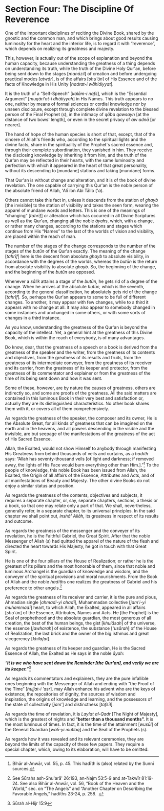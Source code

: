 Section Four: The Discipline Of Reverence
=========================================

One of the important disciplines of reciting the Divine Book, shared by
the gnostic and the common man, and which brings about good results
causing luminosity for the heart and the interior life, is to regard it
with “reverence”, which depends on realizing its greatness and majesty.

This, however, is actually out of the scope of explanation and beyond
the human capacity, because understanding the greatness of a thing
depends on understanding its truth, while the truth of the Divine Holy
Qur'an, before being sent down to the stages [*manāzil*] of creation and
before undergoing practical modes [*atwār*], is of the affairs
[*shu'ūn*] of His Essence and of the facts of Knowledge in His Unity
[*hadrat-i wāhidiyyat*]*.*

It is the truth of a “Self-Speech” [*kalām-i nafs*]*,* which is the
“Essential Argument” [*muqāri'at-i dhātiyyah*] in His Names. This truth
appears to no one, neither by means of formal sciences or cordial
knowledge nor by unseen disclosure, except through complete divine
revelation to the blessed person of the Final Prophet (*s*), in the
intimacy of *qāba qawsayn* [at the distance of two bows' length], or
even in the secret privacy of *aw adnā* [or nearer].

The hand of hope of the human species is short of that, except, that of
the sincere of Allah's friends who, according to the spiritual lights
and the divine facts, share in the spirituality of the Prophet's sacred
essence and, through their complete subordination, they vanished in him.
They receive the disclosing knowledge by inheriting it from him, and the
truth of the Qur'an may be reflected in their hearts, with the same
luminosity and perfection with which it appeared in the heart of that
great personality, without its descending to [mundane] stations and
taking [mundane] forms.

That Qur'an is without change and alteration, and it is of the book of
divine revelation. The one capable of carrying this Qur'an is the noble
person of the absolute friend of Allah, 'Alī ibn Abi Tālib ('*a*).

Others cannot take this fact in, unless it descends from the station of
*ghayb* [the invisible] to the station of visibility and takes the seen
form, wearing the apparel of mundane words and letters. This is one of
the meanings of “changing” [*tahrīf*] or alteration which has occurred
in all Divine Scriptures as well as the Qur'an, changing all the noble
*āyah*s, which, with a change, or rather many changes, according to the
stations and stages which continue from His “Names” to the last of the
worlds of vision and visibility, are placed within the reach of man.

The number of the stages of the change corresponds to the number of the
stages of the *butūn* of the Qur'an exactly. The meaning of the change
[*tahrīf*] here is the descent from absolute *ghayb* to absolute
visibility, in accordance with the degrees of the worlds, whereas the
*butūn* is the return from absolute visibility to absolute *ghayb*. So,
the beginning of the change, and the beginning of the *butūn* are
opposed.

Whenever a *sālik* attains a stage of the *butūn,* he gets rid of a
degree of the change. When he arrives at the absolute *butūn,* which is
the seventh, according to the general classification, he absolutely gets
rid of the change [*tahrīf*]*.* So, perhaps the Qur'an appears to some
to be full of different changes. To another, it may appear with few
changes, while to a third it appears with no change at all. It may also
appear to somebody changed in some instances and unchanged in some
others, or with some sorts of changes in a third instance.

As you know, understanding the greatness of the Qur'an is beyond the
capacity of the intellect. Yet, a general hint at the greatness of this
Divine Book, which is within the reach of everybody, is of many
advantages.

Do know, dear, that the greatness of a speech or a book is derived from
the greatness of the speaker and the writer, from the greatness of its
contents and objectives, from the greatness of its results and fruits,
from the greatness of its intermediate conveyer, from the greatness of
its receiver and its carrier, from the greatness of its keeper and
protector, from the greatness of its commentator and explainer or from
the greatness of the time of its being sent down and how it was sent.

Some of these, however, are by nature the causes of greatness, others
are indirectly so, and some are proofs of the greatness. All the said
matters are contained in this luminous Book in their very best and
satisfaction or, actually they are its distinguished characteristics. No
other book shares them with it, or covers all of them comprehensively.

As regards the greatness of the speaker, the composer and its owner, He
is the Absolute Great, for all kinds of greatness that can be imagined
on the earth and in the heavens, and all powers descending in the
visible and the invisible, are but seepage of the manifestations of the
greatness of the act of His Sacred Essence.

Allah, the Exalted, would not show Himself to anybody through
manifesting His Greatness from behind thousands of veils and curtains,
as a *hadīth* says: “Allah has seventy-thousand veils [of light and
darkness; if removed away, the lights of His Face would burn everything
other than Him.].”[^1] To the people of knowledge, this noble Book has
been issued from Allah, the Exalted, the Origin of all affairs of the
Essence, Attributes and Acts, and of all manifestations of Beauty and
Majesty. The other divine Books do not enjoy a similar status and
position.

As regards the greatness of the contents, objectives and subjects, it
requires a separate chapter, or, say, separate chapters, sections, a
thesis or a book, so that one may relate only a part of that. We shall,
nevertheless, generally refer, in a separate chapter, to its universal
principles. In the said chapter we shall point out, *inshā' Allāh*, its
greatness in respect of its results and outcome.

As regards the greatness of the messenger and the conveyer of its
revelation, he is the Faithful Gabriel, the Great Spirit. After that the
noble Messenger of Allah (*s*) had quitted the apparel of the nature of
the flesh and directed the heart towards His Majesty, he got in touch
with that Great Spirit.

He is one of the four pillars of the House of Realization; or rather he
is the greatest of its pillars and the most honorable of them, since
that noble and luminous Archangel is the guardian of knowledge and
wisdom, and the conveyer of the spiritual provisions and moral
nourishments. From the Book of Allah and the noble *hadīth*s one
realizes the greatness of Gabriel and his preference to other
angels.[^2]

As regards the greatness of its receiver and carrier, it is the pure and
pious, Ahmadian single [*ahmadi-yi ahadī*]*,* Muhammadan collective
[*jam'i-yi muhammadī*] heart, to which Allah, the Exalted, appeared in
all affairs [*shu'ūn*] of the Essence, Attributes, Names and Acts. He
[the Prophet] is the Seal of prophethood and the absolute guardian, the
most generous of all creation, the best of the human beings, the gist
[*khulāsah*] of the universe, the essence [*jawharah*] of existence, the
substance ['*usārah*] of the House of Realization, the last brick and
the owner of the big isthmus and great vicegerency [*khilāfat*].

As regards the greatness of its keeper and guardian, He is the Sacred
Essence of Allah, the Exalted as He says in the noble *āyah*:

*“**It is we who have sent down the Reminder [the Qur'an], and verily we
are its keeper.”***[^3]

As regards its commentators and explainers, they are the pure infallible
ones beginning with the Messenger of Allah and ending with “the Proof of
the Time” [*hujjat-i 'asr*]*,* may Allah enhance his advent who are the
keys of existence, the repositories of dignity, the sources of wisdom
and inspiration, the origins of knowledge and learning, and the
possessors of the state of collectivity [*jam'*] and distinctness
[*tafsīl*]*.*

As regards the time of revelation, it is *Laylat al-Qadr* [The Night of
Majesty]*,* which is the greatest of nights and “**better than a
thousand months”.** It is the most luminous of times. In fact, it is the
time of the attainment [*wusūl*] of the General Guardian [*walī-yi
mutlaq*] and the Seal of the Prophets (*s*).

As regards how it was revealed and its relevant ceremonies, they are
beyond the limits of the capacity of these few papers. They require a
special chapter, which, owing to its elaboration, will have to be
omitted.

[^1]: Bihār al-Anwār, vol. 55, p. 45. This hadīth is (also) related by
the Sunnī sources.

[^2]: See Sūrahs ash-Shu'arā' 26:193, an-Najm 53:5-9 and at-Takwīr
81:19-24. See also Bihār al-Anwār, vol. 56, “Book of the Heaven and the
World,” sec. on “The Angels” and “Another Chapter on Describing the
Favorable Angels,” hadīths 23-24, p. 258.  

[^3]: Sūrah al-Hijr 15:9


